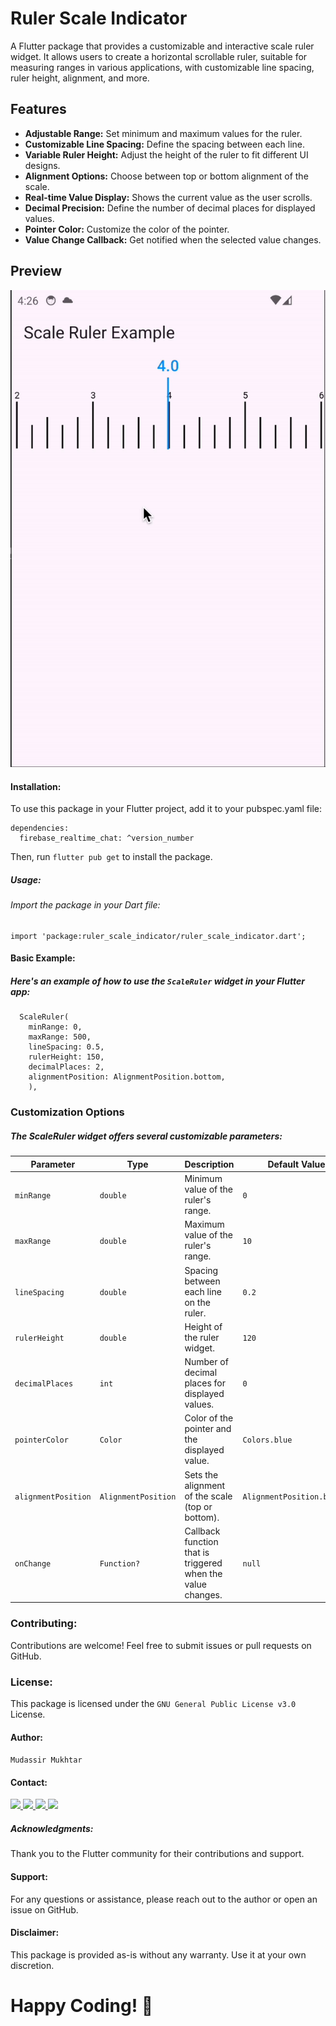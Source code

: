 # Ruler Scale Indicator

A Flutter package that provides a customizable and interactive scale ruler widget. It allows users to create a horizontal scrollable ruler, suitable for measuring ranges in various applications, with customizable line spacing, ruler height, alignment, and more.

## Features

- **Adjustable Range:** Set minimum and maximum values for the ruler.
- **Customizable Line Spacing:** Define the spacing between each line.
- **Variable Ruler Height:** Adjust the height of the ruler to fit different UI designs.
- **Alignment Options:** Choose between top or bottom alignment of the scale.
- **Real-time Value Display:** Shows the current value as the user scrolls.
- **Decimal Precision:** Define the number of decimal places for displayed values.
- **Pointer Color:** Customize the color of the pointer.
- **Value Change Callback:** Get notified when the selected value changes.

## Preview

![Scale Ruler GIF](https://raw.githubusercontent.com/ShaheenDevs/ruler_scale_indicator/main/preview.gif)

#### Installation:
To use this package in your Flutter project, add it to your pubspec.yaml file:

    dependencies:
      firebase_realtime_chat: ^version_number
Then, run `flutter pub get` to install the package.

##### Usage:
###### Import the package in your Dart file:

    import 'package:ruler_scale_indicator/ruler_scale_indicator.dart';


#### Basic Example:
##### Here's an example of how to use the `ScaleRuler` widget in your Flutter app:

      ScaleRuler(
        minRange: 0,
        maxRange: 500,
        lineSpacing: 0.5,
        rulerHeight: 150,
        decimalPlaces: 2,
        alignmentPosition: AlignmentPosition.bottom,
        ),
### Customization Options
##### The ScaleRuler widget offers several customizable parameters:
| **Parameter**       | **Type**            | **Description**                                         | **Default Value**          |
|---------------------|---------------------|---------------------------------------------------------|----------------------------|
| `minRange`          | `double`            | Minimum value of the ruler's range.                     | `0`                        |
| `maxRange`          | `double`            | Maximum value of the ruler's range.                     | `10`                       |
| `lineSpacing`       | `double`            | Spacing between each line on the ruler.                 | `0.2`                      |
| `rulerHeight`       | `double`            | Height of the ruler widget.                             | `120`                      |
| `decimalPlaces`     | `int`               | Number of decimal places for displayed values.          | `0`                        |
| `pointerColor`      | `Color`             | Color of the pointer and the displayed value.           | `Colors.blue`              |
| `alignmentPosition` | `AlignmentPosition` | Sets the alignment of the scale (top or bottom).        | `AlignmentPosition.bottom` |
| `onChange`          | `Function?`         | Callback function that is triggered when the value changes. | `null`                  |

### Contributing:
Contributions are welcome! Feel free to submit issues or pull requests on GitHub.

### License:
This package is licensed under the `GNU General Public License v3.0` License.

#### Author:
`Mudassir Mukhtar`

#### Contact:
 <a href="https://www.linkedin.com/in/mudassir-mukhtar-17aa89196/" target="_blank" rel="noopener noreferrer">
   <img src="https://img.shields.io/badge/LinkedIn-Profile-blue?logo=linkedin&logoColor=white&color=blue" />
 </a>
 <a href="mailto:mudassirmukhtar4@gmail.com" target="_blank" rel="noopener noreferrer">
   <img src="https://img.shields.io/badge/Gmail-Address-red?logo=gmail&logoColor=white&color=blue" />
 </a>
 <a href="https://wa.me/+923454335400" target="_blank" rel="noopener noreferrer">
   <img src="https://img.shields.io/badge/Whatsapp-Number-blue?logo=whatsapp&logoColor=white&color=blue" />
 </a>
  <a href="https://www.facebook.com/lovely06mian" target="_blank" rel="noopener noreferrer">
   <img src="https://img.shields.io/badge/Facebook-Profile-blue?logo=facebook&logoColor=white&color=blue" />
 </a>

##### Acknowledgments:
Thank you to the Flutter community for their contributions and support.

#### Support:
For any questions or assistance, please reach out to the author or open an issue on GitHub.

#### Disclaimer:
This package is provided as-is without any warranty. Use it at your own discretion.

# Happy Coding! 🚀
